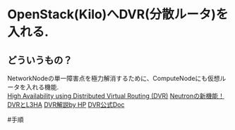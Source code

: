 # OpenStack(Kilo)へDVR(分散ルータ)を入れる.
## どういうもの？
 NetworkNodeの単一障害点を極力解消するために、ComputeNodeにも仮想ルータを入れる機能.  
 [High Availability using Distributed Virtual Routing (DVR)](http://docs.openstack.org/networking-guide/deploy_scenario2.html)
 [Neutronの新機能！DVRとL3HA](http://www.school.ctc-g.co.jp/columns/nakai/nakai57.html)
 [DVR解説by HP](http://www.slideshare.net/ToruMakabe/20-openstack-neutron-deep-dive-dvr)
 [DVR公式Doc](http://www.slideshare.net/ToruMakabe/20-openstack-neutron-deep-dive-dvr)

#手順

